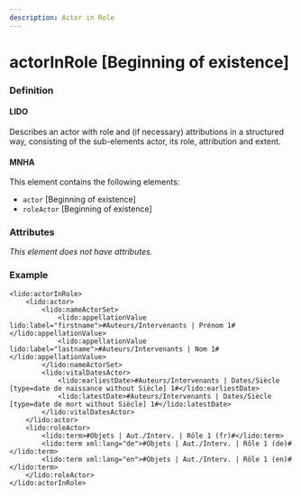 ```yaml
---
description: Actor in Role
---
```


# actorInRole \[Beginning of existence]

### Definition

#### LIDO

Describes an actor with role and (if necessary) attributions in a structured way, consisting of the sub-elements actor, its role, attribution and extent.

#### MNHA

This element contains the following elements:

* `actor` \[Beginning of existence]
* `roleActor` \[Beginning of existence]

### Attributes

_This element does not have attributes._

### Example

```markup
<lido:actorInRole>
    <lido:actor>
        <lido:nameActorSet>
            <lido:appellationValue lido:label="firstname">#Auteurs/Intervenants | Prénom 1#</lido:appellationValue>
            <lido:appellationValue lido:label="lastname">#Auteurs/Intervenants | Nom 1#</lido:appellationValue>
        </lido:nameActorSet>
        <lido:vitalDatesActor>
            <lido:earliestDate>#Auteurs/Intervenants | Dates/Siècle [type=date de naissance without Siècle] 1#</lido:earliestDate>
            <lido:latestDate>#Auteurs/Intervenants | Dates/Siècle [type=date de mort without Siècle] 1#</lido:latestDate>
        </lido:vitalDatesActor>
    </lido:actor>
    <lido:roleActor>
        <lido:term>#Objets | Aut./Interv. | Rôle 1 (fr)#</lido:term>
        <lido:term xml:lang="de">#Objets | Aut./Interv. | Rôle 1 (de)#</lido:term>
        <lido:term xml:lang="en">#Objets | Aut./Interv. | Rôle 1 (en)#</lido:term>
    </lido:roleActor>
</lido:actorInRole>
```

